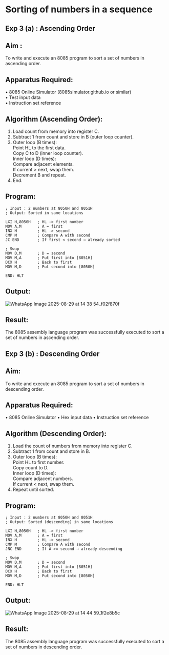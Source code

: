 # Sorting of numbers in a sequence
## Exp 3 (a) : Ascending Order
## Aim :
To write and execute an 8085 program to sort a set of numbers in ascending order.
## Apparatus Required:
•	8085 Online Simulator (8085simulator.github.io or similar)
<br>•	Test input data
<br>•	Instruction set reference
## Algorithm (Ascending Order):
1.	Load count from memory into register C.
2.	Subtract 1 from count and store in B (outer loop counter).
3.	Outer loop (B times):
<br>Point HL to the first data.
<br>Copy C to D (inner loop counter).
<br>Inner loop (D times):
<br>Compare adjacent elements.
<br>If current > next, swap them.
<br>Decrement B and repeat.
4.	End.
## Program:
```
; Input : 2 numbers at 8050H and 8051H
; Output: Sorted in same locations

LXI H,8050H   ; HL -> first number
MOV A,M       ; A = first
INX H         ; HL -> second
CMP M         ; Compare A with second
JC END        ; If first < second → already sorted

; Swap
MOV D,M       ; D = second
MOV M,A       ; Put first into [8051H]
DCX H         ; Back to first
MOV M,D       ; Put second into [8050H]

END: HLT
```
## Output: 
![WhatsApp Image 2025-08-29 at 14 38 54_f02f870f](https://github.com/user-attachments/assets/30127736-da6b-4939-8162-992ee038cc72)

## Result:
The 8085 assembly language program was successfully executed to sort a set of numbers in ascending order.

## Exp 3 (b) : Descending Order
## Aim:
To write and execute an 8085 program to sort a set of numbers in descending order.
## Apparatus Required:
•	8085 Online Simulator
•	Hex input data
•	Instruction set reference
## Algorithm (Descending Order):
1.	Load the count of numbers from memory into register C.
2.	Subtract 1 from count and store in B.
3.	Outer loop (B times):
<br>Point HL to first number.
<br>Copy count to D.
<br>Inner loop (D times):
<br>Compare adjacent numbers.
<br>If current < next, swap them.
4. Repeat until sorted.
## Program:
```
; Input : 2 numbers at 8050H and 8051H
; Output: Sorted (descending) in same locations

LXI H,8050H   ; HL -> first number
MOV A,M       ; A = first
INX H         ; HL -> second
CMP M         ; Compare A with second
JNC END       ; If A >= second → already descending

; Swap
MOV D,M       ; D = second
MOV M,A       ; Put first into [8051H]
DCX H         ; Back to first
MOV M,D       ; Put second into [8050H]

END: HLT
```
## Output: 
![WhatsApp Image 2025-08-29 at 14 44 59_1f2e8b5c](https://github.com/user-attachments/assets/b9d3f7d5-4992-4859-b87b-fb6973c574f9)

## Result:
The 8085 assembly language program was successfully executed to sort a set of numbers in descending order.
